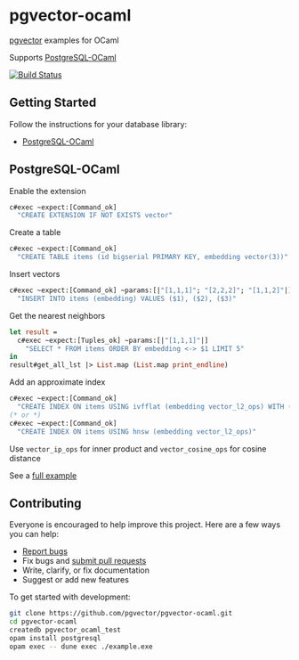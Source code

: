 # pgvector-ocaml

[pgvector](https://github.com/pgvector/pgvector) examples for OCaml

Supports [PostgreSQL-OCaml](https://github.com/mmottl/postgresql-ocaml)

[![Build Status](https://github.com/pgvector/pgvector-ocaml/actions/workflows/build.yml/badge.svg?branch=master)](https://github.com/pgvector/pgvector-ocaml/actions)

## Getting Started

Follow the instructions for your database library:

- [PostgreSQL-OCaml](#postgresql-ocaml)

## PostgreSQL-OCaml

Enable the extension

```ocaml
c#exec ~expect:[Command_ok]
  "CREATE EXTENSION IF NOT EXISTS vector"
```

Create a table

```ocaml
c#exec ~expect:[Command_ok]
  "CREATE TABLE items (id bigserial PRIMARY KEY, embedding vector(3))"
```

Insert vectors

```ocaml
c#exec ~expect:[Command_ok] ~params:[|"[1,1,1]"; "[2,2,2]"; "[1,1,2]"|]
  "INSERT INTO items (embedding) VALUES ($1), ($2), ($3)"
```

Get the nearest neighbors

```ocaml
let result =
  c#exec ~expect:[Tuples_ok] ~params:[|"[1,1,1]"|]
    "SELECT * FROM items ORDER BY embedding <-> $1 LIMIT 5"
in
result#get_all_lst |> List.map (List.map print_endline)
```

Add an approximate index

```ocaml
c#exec ~expect:[Command_ok]
  "CREATE INDEX ON items USING ivfflat (embedding vector_l2_ops) WITH (lists = 100)"
(* or *)
c#exec ~expect:[Command_ok]
  "CREATE INDEX ON items USING hnsw (embedding vector_l2_ops)"
```

Use `vector_ip_ops` for inner product and `vector_cosine_ops` for cosine distance

See a [full example](example.ocaml)

## Contributing

Everyone is encouraged to help improve this project. Here are a few ways you can help:

- [Report bugs](https://github.com/pgvector/pgvector-ocaml/issues)
- Fix bugs and [submit pull requests](https://github.com/pgvector/pgvector-ocaml/pulls)
- Write, clarify, or fix documentation
- Suggest or add new features

To get started with development:

```sh
git clone https://github.com/pgvector/pgvector-ocaml.git
cd pgvector-ocaml
createdb pgvector_ocaml_test
opam install postgresql
opam exec -- dune exec ./example.exe
```
